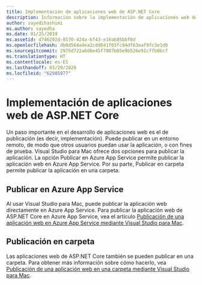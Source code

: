 ```yaml
---
title: Implementación de aplicaciones web de ASP.NET Core
description: Información sobre la implementación de aplicaciones web de ASP.NET Core en Visual Studio para Mac.
author: sayedihashimi
ms.author: sayedha
ms.date: 01/25/2019
ms.assetid: d746292d-0570-424a-bf43-e16ab85bbf0d
ms.openlocfilehash: db0d564a4ea2cdd641f03fc94df63eaf9fc3e3d0
ms.sourcegitcommit: 2975d722a6d6e45f7887b05e9b526e91cffb0bcf
ms.translationtype: HT
ms.contentlocale: es-ES
ms.lasthandoff: 03/20/2020
ms.locfileid: "62985977"
---
```

# <a name="aspnet-core-web-app-deployment"></a>Implementación de aplicaciones web de ASP.NET Core

Un paso importante en el desarrollo de aplicaciones web es el de publicación (es decir, implementación). Puede publicar en un entorno remoto, de modo que otros usuarios puedan usar la aplicación, o con fines de prueba. Visual Studio para Mac ofrece dos opciones para publicar la aplicación. La opción Publicar en Azure App Service permite publicar la aplicación web en Azure App Service. Por su parte, Publicar en carpeta permite publicar la aplicación en una carpeta.

## <a name="publish-to-azure-app-service"></a>Publicar en Azure App Service

Al usar Visual Studio para Mac, puede publicar la aplicación web directamente en Azure App Service. Para publicar la aplicación web de ASP.NET Core en Azure App Service, vea el artículo [Publicación de una aplicación web en Azure App Service mediante Visual Studio para Mac](publish-app-svc.md).

## <a name="publish-to-folder"></a>Publicación en carpeta

Las aplicaciones web de ASP.NET Core también se pueden publicar en una carpeta. Para obtener más información sobre cómo hacerlo, vea [Publicación de una aplicación web en una carpeta mediante Visual Studio para Mac](publish-folder.md).